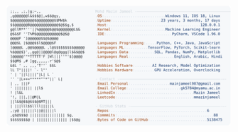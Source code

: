 <picture>
  <source srcset="https://raw.githubusercontent.com/mmazinjameel/mmazinjameel/main/dark_mode.svg?v=1740247873" media="(prefers-color-scheme: dark)">
  <img src="https://raw.githubusercontent.com/mmazinjameel/mmazinjameel/main/light_mode.svg?v=1740247873">
</picture>
